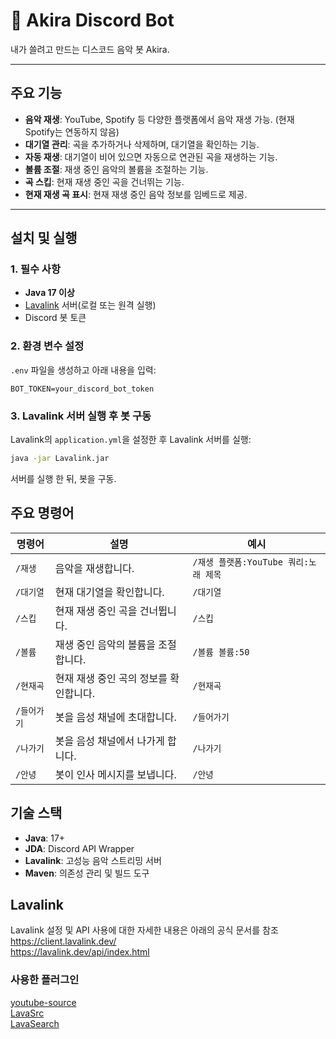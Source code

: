 # 🎵 Akira Discord Bot

내가 쓸려고 만드는 디스코드 음악 봇 Akira.

---

## 주요 기능

- **음악 재생**: YouTube, Spotify 등 다양한 플랫폼에서 음악 재생 가능. (현재 Spotify는 연동하지 않음)
- **대기열 관리**: 곡을 추가하거나 삭제하며, 대기열을 확인하는 기능.
- **자동 재생**: 대기열이 비어 있으면 자동으로 연관된 곡을 재생하는 기능.
- **볼륨 조절**: 재생 중인 음악의 볼륨을 조절하는 기능.
- **곡 스킵**: 현재 재생 중인 곡을 건너뛰는 기능.
- **현재 재생 곡 표시**: 현재 재생 중인 음악 정보를 임베드로 제공.

---

## 설치 및 실행

### 1. 필수 사항
- **Java 17 이상**
- [Lavalink](https://github.com/freyacodes/Lavalink) 서버(로컬 또는 원격 실행)
- Discord 봇 토큰

### 2. 환경 변수 설정
`.env` 파일을 생성하고 아래 내용을 입력:
```env
BOT_TOKEN=your_discord_bot_token
```

### 3. Lavalink 서버 실행 후 봇 구동
Lavalink의 `application.yml`을 설정한 후 Lavalink 서버를 실행:
```bash
java -jar Lavalink.jar
```
서버를 실행 한 뒤, 봇을 구동.


## 주요 명령어
| 명령어        | 설명                                     | 예시                       |
|---------------|----------------------------------------|----------------------------|
| `/재생`       | 음악을 재생합니다.                      | `/재생 플랫폼:YouTube 쿼리:노래 제목` |
| `/대기열`     | 현재 대기열을 확인합니다.                | `/대기열`                  |
| `/스킵`       | 현재 재생 중인 곡을 건너뜁니다.           | `/스킵`                    |
| `/볼륨`       | 재생 중인 음악의 볼륨을 조절합니다.       | `/볼륨 볼륨:50`            |
| `/현재곡`     | 현재 재생 중인 곡의 정보를 확인합니다.     | `/현재곡`                  |
| `/들어가기`   | 봇을 음성 채널에 초대합니다.              | `/들어가기`                |
| `/나가기`     | 봇을 음성 채널에서 나가게 합니다.          | `/나가기`                  |
| `/안녕`       | 봇이 인사 메시지를 보냅니다.              | `/안녕`                    |


## 기술 스택

- **Java**: 17+
- **JDA**: Discord API Wrapper
- **Lavalink**: 고성능 음악 스트리밍 서버
- **Maven**: 의존성 관리 및 빌드 도구

## Lavalink
Lavalink 설정 및 API 사용에 대한 자세한 내용은 아래의 공식 문서를 참조<br>
https://client.lavalink.dev/<br>
https://lavalink.dev/api/index.html

### 사용한 플러그인
[youtube-source](https://github.com/lavalink-devs/youtube-source)<br>
[LavaSrc](https://github.com/topi314/LavaSrc)<br>
[LavaSearch](https://github.com/topi314/LavaSearch)
